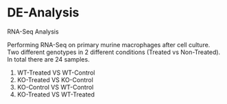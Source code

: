 # DE-Analysis
RNA-Seq Analysis

Performing RNA-Seq on primary murine macrophages after cell culture. Two different genotypes in 2 different conditions (Treated vs Non-Treated). In total there are 24 samples.

1) WT-Treated VS WT-Control
2) KO-Treated VS KO-Control
3) KO-Control VS WT-Control
4) KO-Treated VS WT-Treated
